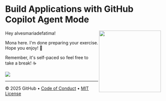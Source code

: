 # Build Applications with GitHub Copilot Agent Mode

<img src="https://octodex.github.com/images/Professortocat_v2.png" align="right" height="200px" />

Hey alvesmariadefatima!

Mona here. I'm done preparing your exercise. Hope you enjoy! 💚

Remember, it's self-paced so feel free to take a break! ☕️

[![](https://img.shields.io/badge/Go%20to%20Exercise-%E2%86%92-1f883d?style=for-the-badge&logo=github&labelColor=197935)](https://github.com/alvesmariadefatima/skills-build-applications-w-copilot-agent-mode/issues/1)

---

&copy; 2025 GitHub &bull; [Code of Conduct](https://www.contributor-covenant.org/version/2/1/code_of_conduct/code_of_conduct.md) &bull; [MIT License](https://gh.io/mit)


